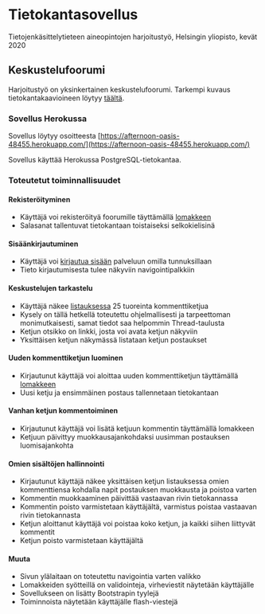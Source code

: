 # Tietokantasovellus
Tietojenkäsittelytieteen aineopintojen harjoitustyö, Helsingin yliopisto, kevät 2020

## Keskustelufoorumi
Harjoitustyö on yksinkertainen keskustelufoorumi.
Tarkempi kuvaus tietokantakaavioineen löytyy [täältä](https://github.com/riiraty/tietokantasovellus/blob/master/documentation/documentation.md).

### Sovellus Herokussa
Sovellus löytyy osoitteesta [https://afternoon-oasis-48455.herokuapp.com/](https://afternoon-oasis-48455.herokuapp.com/)

Sovellus käyttää Herokussa PostgreSQL-tietokantaa.

### Toteutetut toiminnallisuudet

#### Rekisteröityminen

* Käyttäjä voi rekisteröityä foorumille täyttämällä [lomakkeen](https://afternoon-oasis-48455.herokuapp.com/auth/signup/)
* Salasanat tallentuvat tietokantaan toistaiseksi selkokielisinä

#### Sisäänkirjautuminen

* Käyttäjä voi [kirjautua sisään](https://afternoon-oasis-48455.herokuapp.com/auth/login/) palveluun omilla tunnuksillaan
* Tieto kirjautumisesta tulee näkyviin navigointipalkkiin

#### Keskustelujen tarkastelu

* Käyttäjä näkee [listauksessa](https://afternoon-oasis-48455.herokuapp.com/posts/) 25 tuoreinta kommenttiketjua 
* Kysely on tällä hetkellä toteutettu ohjelmallisesti ja tarpeettoman monimutkaisesti, samat tiedot saa helpommin Thread-taulusta
* Ketjun otsikko on linkki, josta voi avata ketjun näkyviin
* Yksittäisen ketjun näkymässä listataan ketjun postaukset

#### Uuden kommenttiketjun luominen

* Kirjautunut käyttäjä voi aloittaa uuden kommenttiketjun täyttämällä [lomakkeen](https://afternoon-oasis-48455.herokuapp.com/posts/threads/new/)
* Uusi ketju ja ensimmäinen postaus tallennetaan tietokantaan

#### Vanhan ketjun kommentoiminen

* Kirjautunut käyttäjä voi lisätä ketjuun kommentin täyttämällä lomakkeen
* Ketjuun päivittyy muokkausajankohdaksi uusimman postauksen luomisajankohta

#### Omien sisältöjen hallinnointi

* Kirjautunut käyttäjä näkee yksittäisen ketjun listauksessa omien kommenttiensa kohdalla napit postauksen muokkausta ja poistoa varten
* Kommentin muokkaaminen päivittää vastaavan rivin tietokannassa
* Kommentin poisto varmistetaan käyttäjältä, varmistus poistaa vastaavan rivin tietokannasta
* Ketjun aloittanut käyttäjä voi poistaa koko ketjun, ja kaikki siihen liittyvät kommentit
* Ketjun poisto varmistetaan käyttäjältä

#### Muuta

* Sivun ylälaitaan on toteutettu navigointia varten valikko
* Lomakkeiden syötteillä on validointeja, virheviestit näytetään käyttäjälle
* Sovellukseen on lisätty Bootstrapin tyylejä
* Toiminnoista näytetään käyttäjälle flash-viestejä
